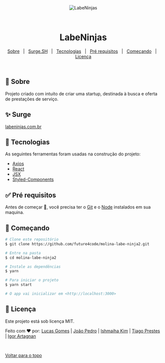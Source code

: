 <div align="center" id="top"> 
  <img src="https://i.imgur.com/LVo3LD9.png" alt="LabeNinjas" />

  &#xa0;

  <!-- <a href="https://labecommercetemplate.netlify.com">Demo</a> -->
</div>

<h1 align="center">LabeNinjas</h1>

<!-- Status -->

<!-- <h4 align="center"> 
	🚧  Labe Commerce Template 🚀 Em construção...  🚧
</h4> 

<hr> -->

<p align="center">
  <a href="#dart-sobre">Sobre</a> &#xa0; | &#xa0; 
  <a href="#sparkles-surge">Surge.SH</a> &#xa0; | &#xa0;
  <a href="#rocket-tecnologias">Tecnologias</a> &#xa0; | &#xa0;
  <a href="#white_check_mark-pré-requesitos">Pré requisitos</a> &#xa0; | &#xa0;
  <a href="#checkered_flag-começando">Começando</a> &#xa0; | &#xa0;
  <a href="#memo-licença">Licença</a>
</p>

<br>

## :dart: Sobre ##

Projeto criado com intuito de criar uma startup, destinada à busca e oferta de prestações de serviço.

## :sparkles: Surge ##

<a href="https://successful-action.surge.sh/" target="_blank">labeninjas.com.br</a>

## :rocket: Tecnologias ##

As seguintes ferramentas foram usadas na construção do projeto:

- [Axios](https://github.com/axios/axios)
- [React](https://pt-br.reactjs.org/)
- [JSX](https://pt-br.reactjs.org/docs/introducing-jsx.html)
- [Styled-Components](https://styled-components.com/)

## :white_check_mark: Pré requisitos ##

Antes de começar :checkered_flag:, você precisa ter o [Git](https://git-scm.com) e o [Node](https://nodejs.org/en/) instalados em sua maquina.

## :checkered_flag: Começando ##

```bash
# Clone este repositório
$ git clone https://github.com/future4code/molina-labe-ninja2.git

# Entre na pasta
$ cd molina-labe-ninja2

# Instale as dependências
$ yarn

# Para iniciar o projeto
$ yarn start

# O app vai inicializar em <http://localhost:3000>
```

## :memo: Licença ##

Este projeto está sob licença MIT.


Feito com :heart: por:
<a href="https://github.com/lucasgomesoficial" target="_blank">Lucas Gomes</a> | 
<a href="https://github.com/joaopedrocoder" target="_blank">João Pedro</a> | 
<a href="https://github.com/Ishmaiha" target="_blank">Ishmaiha Kim</a> | 
<a href="https://github.com/Tiago-prestes" target="_blank">Tiago Prestes</a> | 
<a href="https://github.com/artagnancoder" target="_blank">Igor Artagnan</a>

&#xa0;

<a href="#top">Voltar para o topo</a>
